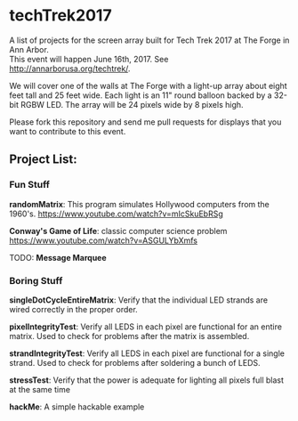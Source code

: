 # techTrek2017

A list of projects for the screen array built for Tech Trek 2017 at The Forge in Ann Arbor.  
This event will happen June 16th, 2017.  See http://annarborusa.org/techtrek/.

We will cover one of the walls at The Forge with a light-up array about eight feet tall and 25 feet wide.
Each light is an 11" round balloon backed by a 32-bit RGBW LED.  The array will be 24 pixels wide by 8 pixels high.

Please fork this repository and send me pull requests for displays that you want to contribute to this event.

## Project List:

### Fun Stuff

**randomMatrix**: This program simulates Hollywood computers from the 1960's.
  https://www.youtube.com/watch?v=mIcSkuEbRSg

**Conway's Game of Life**: classic computer science problem
https://www.youtube.com/watch?v=ASGULYbXmfs

TODO: **Message Marquee**

### Boring Stuff

**singleDotCycleEntireMatrix**:  Verify that the individual LED strands are wired correctly in the proper order.

**pixelIntegrityTest**: Verify all LEDS in each pixel are functional for an entire matrix.  Used to check for problems 
after the matrix is assembled.

**strandIntegrityTest**: Verify all LEDS in each pixel are functional for a single strand.  Used to check for problems 
after soldering a bunch of LEDS.

**stressTest**: Verify that the power is adequate for lighting all pixels full blast at the same time

**hackMe**: A simple hackable example

